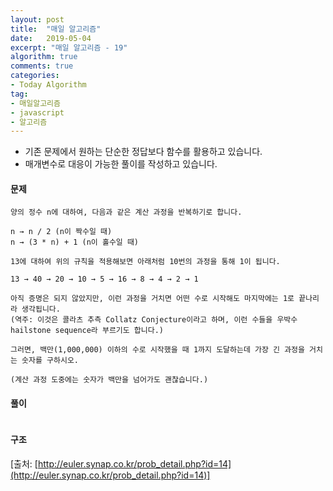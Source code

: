 ```yaml
---
layout: post
title:  "매일 알고리즘"
date:   2019-05-04
excerpt: "매일 알고리즘 - 19"
algorithm: true
comments: true
categories:
- Today Algorithm
tag:
- 매일알고리즘
- javascript
- 알고리즘
---
```


* 기존 문제에서 원하는 단순한 정답보다 함수를 활용하고 있습니다.
* 매개변수로 대응이 가능한 풀이를 작성하고 있습니다.

#### 문제
```
양의 정수 n에 대하여, 다음과 같은 계산 과정을 반복하기로 합니다.

n → n / 2 (n이 짝수일 때)
n → (3 * n) + 1 (n이 홀수일 때)

13에 대하여 위의 규칙을 적용해보면 아래처럼 10번의 과정을 통해 1이 됩니다.

13 → 40 → 20 → 10 → 5 → 16 → 8 → 4 → 2 → 1

아직 증명은 되지 않았지만, 이런 과정을 거치면 어떤 수로 시작해도 마지막에는 1로 끝나리라 생각됩니다.
(역주: 이것은 콜라츠 추측 Collatz Conjecture이라고 하며, 이런 수들을 우박수 hailstone sequence라 부르기도 합니다.)

그러면, 백만(1,000,000) 이하의 수로 시작했을 때 1까지 도달하는데 가장 긴 과정을 거치는 숫자를 구하시오.

(계산 과정 도중에는 숫자가 백만을 넘어가도 괜찮습니다.)
```

#### 풀이
```javascript
```

#### 구조
<!-- ![결과 이미지 1]({{ site.url }}/images/algorithm/11/diagram.png) -->

[출처: [http://euler.synap.co.kr/prob_detail.php?id=14](http://euler.synap.co.kr/prob_detail.php?id=14)]

